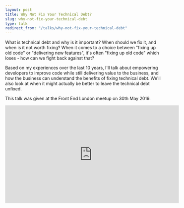 ```yaml
---
layout: post
title: Why Not Fix Your Technical Debt?
slug: why-not-fix-your-technical-debt
type: talk
redirect_from: "/talks/why-not-fix-your-technical-debt"
---
```


What is technical debt and why is it important? When should we fix it, and when is it not worth fixing? When it comes to a choice between "fixing up old code" or "delivering new features", it's often "fixing up old code" which loses - how can we fight back against that?

Based on my experiences over the last 10 years, I'll talk about empowering developers to improve code while still delivering value to the business, and how the business can understand the benefits of fixing technical debt. We'll also look at when it might actually be better to leave the technical debt unfixed.

This talk was given at the Front End London meetup on 30th May 2019.

<iframe width="560" height="315" src="https://www.youtube.com/embed/TNcJqyNWTNY" frameborder="0" allow="accelerometer; autoplay; encrypted-media; gyroscope; picture-in-picture" allowfullscreen></iframe>
